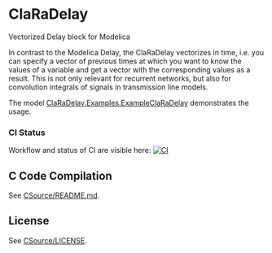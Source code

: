 # ClaRaDelay

Vectorized Delay block for Modelica

In contrast to the Modelica Delay, the ClaRaDelay vectorizes in time, i.e. you
can specify a vector of previous times at which you want to know the values of a
variable and get a vector with the corresponding values as a result. This is not
only relevant for recurrent networks, but also for convolution integrals of
signals in transmission line models.

The model
[ClaRaDelay.Examples.ExampleClaRaDelay](ClaRaDelay\Examples\ExampleClaRaDelay.mo)
demonstrates the usage.

### CI Status

Workflow and status of CI are visible here:
[![CI](https://github.com/xrg-simulation/ClaRaDelay/actions/workflows/ci.yml/badge.svg)](https://github.com/xrg-simulation/ClaRaDelay/actions/workflows/ci.yml)

## C Code Compilation

See [CSource/README.md](./CSource/README.md).

## License

See [CSource/LICENSE](./CSource/LICENSE).
